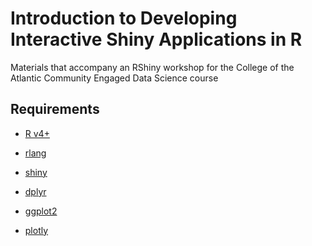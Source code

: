Introduction to Developing Interactive Shiny Applications in R
================

Materials that accompany an RShiny workshop for the College of the
Atlantic Community Engaged Data Science course

## Requirements

- [R v4+](https://www.r-project.org/)

- [rlang](https://CRAN.R-project.org/package=rlang)

- [shiny](https://CRAN.R-project.org/package=readr)

- [dplyr](https://CRAN.R-project.org/package=dplyr)

- [ggplot2](https://CRAN.R-project.org/package=ggplot2)

- [plotly](https://CRAN.R-project.org/package=plotly)
